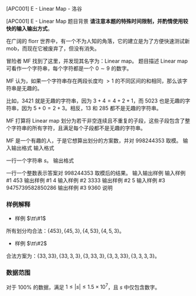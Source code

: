 



[APC001] E - Linear Map - 洛谷














[APC001] E - Linear Map
题目背景
**请注意本题的特殊时间限制，并酌情使用较快的输入输出方式**。

在广阔的 florr 世界中，有一个不为人知的角落，它的建立是为了方便快速测试新 mob，而现在它被废弃了，但没有消失。

冒险者 MF 找到了这里，并发现其名字为：Linear map。
题目描述
Linear map 可看作一个字符串，每个字符都是一个 $0\sim 9$ 的数字。

MF 认为，如果一个字符串存在两段长度均 $>1$ 的不同区间的和相同，那么该字符串是无趣的。

比如，$3421$ 就是无趣的字符串，因为 $3+4=4+2+1$，而 $5023$ 也是无趣的字符串，因为 $5+0=2+3$。相反，$13$ 和 $285$ 都不是无趣的字符串。

MF 打算将 Linear map 划分为若干非空连续且不重复的子段，这些子段包含了整个字符串的所有字符，且满足每个子段都不是无趣的字符串。

MF 是一个有趣的人，于是它想算出划分的方案数，并对 $998244353$ 取模。
输入输出格式
输入格式

一行一个字符串 $s$。
输出格式

一行一个整数表示答案对 $998244353$ 取模后的结果。
输入输出样例
输入样例 #1
453
输出样例 #1
4
输入样例 #2
3333
输出样例 #2
5
输入样例 #3
9475739582850286
输出样例 #3
9360
说明
### 样例解释

- 样例 $\tt\#1$
	
所有划分均合法：$\{453\},\{45,3\},\{4,53\},\{4,5,3\}$。

- 样例 $\tt\#2$
	
合法方案为：$\{33,33\},\{33,3,3\},\{3,33,3\},\{3,3,33\},\{3,3,3,3\}$。

### 数据范围

对于 $100\%$ 的数据，满足 $1\le |s|\le 1.5\times 10^7$，且 $s$ 中仅包含数字。






